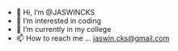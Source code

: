 - 👋 Hi, I’m @JASWINCKS
- 👀 I’m interested in coding
- 🌱 I’m currently in my college 
- 📫 How to reach me ... jaswin.cks@gmail.com

<!---
JASWINCKS/JASWINCKS is a ✨ special ✨ repository because its `README.md` (this file) appears on your GitHub profile.
You can click the Preview link to take a look at your changes.
--->
